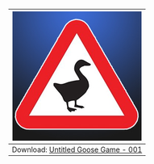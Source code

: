 <!--untitled-goose-game-->

| ![Untitled Goose Game - 001](/icon/preview/u/untitled-goose-game-icon-001-[010082400BCC6000].jpg) |
| --- |
| Download: [Untitled Goose Game - 001](../../../raw/main/icon/zip/untitled-goose-game-icon-001-[010082400BCC6000].zip) |

